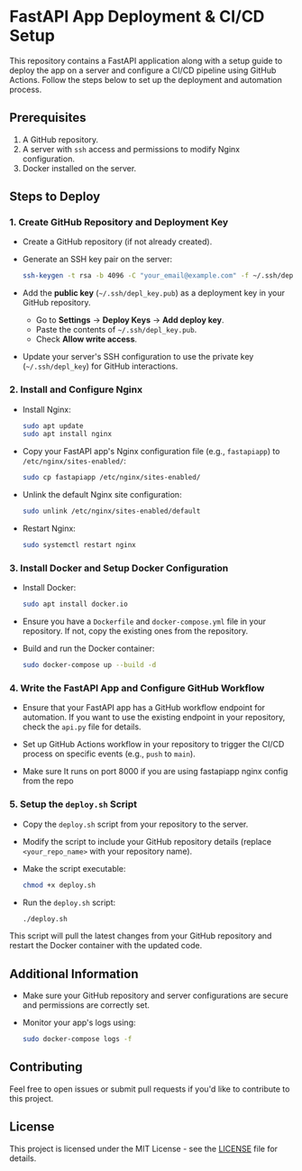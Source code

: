 
# FastAPI App Deployment & CI/CD Setup

This repository contains a FastAPI application along with a setup guide to deploy the app on a server and configure a CI/CD pipeline using GitHub Actions. Follow the steps below to set up the deployment and automation process.

## Prerequisites

1. A GitHub repository.
2. A server with `ssh` access and permissions to modify Nginx configuration.
3. Docker installed on the server.

## Steps to Deploy

### 1. Create GitHub Repository and Deployment Key

- Create a GitHub repository (if not already created).
- Generate an SSH key pair on the server:
  
  ```bash
  ssh-keygen -t rsa -b 4096 -C "your_email@example.com" -f ~/.ssh/depl_key
  ```
  
- Add the **public key** (`~/.ssh/depl_key.pub`) as a deployment key in your GitHub repository.
  
  - Go to **Settings** → **Deploy Keys** → **Add deploy key**.
  - Paste the contents of `~/.ssh/depl_key.pub`.
  - Check **Allow write access**.

- Update your server's SSH configuration to use the private key (`~/.ssh/depl_key`) for GitHub interactions.

### 2. Install and Configure Nginx

- Install Nginx:

  ```bash
  sudo apt update
  sudo apt install nginx
  ```


- Copy your FastAPI app's Nginx configuration file (e.g., `fastapiapp`) to `/etc/nginx/sites-enabled/`:

  ```bash
  sudo cp fastapiapp /etc/nginx/sites-enabled/
  ```

- Unlink the default Nginx site configuration:

  ```bash
  sudo unlink /etc/nginx/sites-enabled/default
  ```

- Restart Nginx:

  ```bash
  sudo systemctl restart nginx
  ```

### 3. Install Docker and Setup Docker Configuration

- Install Docker:

  ```bash
  sudo apt install docker.io
  ```

- Ensure you have a `Dockerfile` and `docker-compose.yml` file in your repository. If not, copy the existing ones from the repository.

- Build and run the Docker container:

  ```bash
  sudo docker-compose up --build -d
  ```

### 4. Write the FastAPI App and Configure GitHub Workflow

- Ensure that your FastAPI app has a GitHub workflow endpoint for automation. If you want to use the existing endpoint in your repository, check the `api.py` file for details.

- Set up GitHub Actions workflow in your repository to trigger the CI/CD process on specific events (e.g., `push` to `main`).

- Make sure It runs on port 8000 if you are using fastapiapp nginx config from the repo

### 5. Setup the `deploy.sh` Script

- Copy the `deploy.sh` script from your repository to the server.

- Modify the script to include your GitHub repository details (replace `<your_repo_name>` with your repository name).

- Make the script executable:

  ```bash
  chmod +x deploy.sh
  ```

- Run the `deploy.sh` script:

  ```bash
  ./deploy.sh
  ```

This script will pull the latest changes from your GitHub repository and restart the Docker container with the updated code.

## Additional Information

- Make sure your GitHub repository and server configurations are secure and permissions are correctly set.
- Monitor your app's logs using:

  ```bash
  sudo docker-compose logs -f
  ```

## Contributing

Feel free to open issues or submit pull requests if you'd like to contribute to this project.

## License

This project is licensed under the MIT License - see the [LICENSE](LICENSE) file for details.
